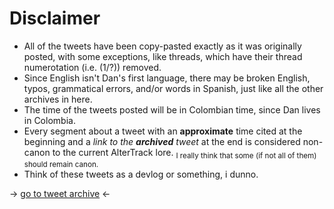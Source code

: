 # Disclaimer
- All of the tweets have been copy-pasted exactly as it was originally posted, with some exceptions, like threads, which have their thread numerotation (i.e. (1/?)) removed. 
- Since English isn't Dan's first language, there may be broken English, typos, grammatical errors, and/or words in Spanish, just like all the other archives in here.
- The time of the tweets posted will be in Colombian time, since Dan lives in Colombia.
- Every segment about a tweet with an **approximate** time cited at the beginning and a *link to the **archived** tweet* at the end is considered non-canon to the current AlterTrack lore. <sub>I really think that some (if not all of them) should remain canon.</sub>
- Think of these tweets as a devlog or something, i dunno.

-> [go to tweet archive](https://github.com/AKRGames/AlterTrack-archive/blob/main/archive/tweets/EverySingleAlterTrackTweetEver.md) <-
